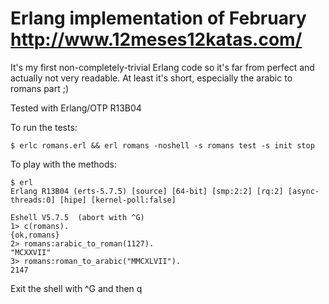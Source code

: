 # Erlang implementation of February http://www.12meses12katas.com/

It's my first non-completely-trivial Erlang code so it's far from perfect and actually not very readable. At least it's short, especially the arabic to romans part ;)

Tested with Erlang/OTP R13B04

To run the tests:

    $ erlc romans.erl && erl romans -noshell -s romans test -s init stop
    
To play with the methods:

    $ erl
    Erlang R13B04 (erts-5.7.5) [source] [64-bit] [smp:2:2] [rq:2] [async-threads:0] [hipe] [kernel-poll:false]

    Eshell V5.7.5  (abort with ^G)
    1> c(romans).
    {ok,romans}
    2> romans:arabic_to_roman(1127).
    "MCXXVII"
    3> romans:roman_to_arabic("MMCXLVII").
    2147

Exit the shell with ^G and then q